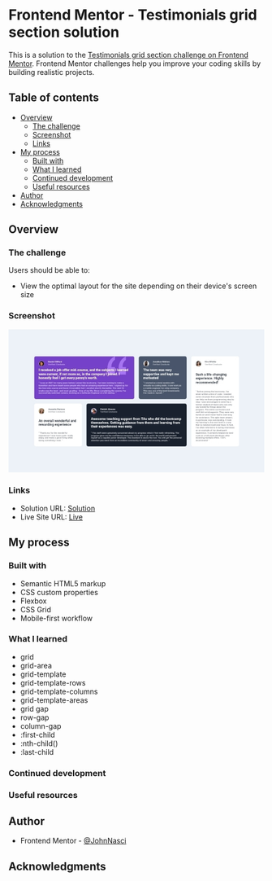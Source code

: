 # Frontend Mentor - Testimonials grid section solution

This is a solution to the [Testimonials grid section challenge on Frontend Mentor](https://www.frontendmentor.io/challenges/testimonials-grid-section-Nnw6J7Un7). Frontend Mentor challenges help you improve your coding skills by building realistic projects. 

## Table of contents

- [Overview](#overview)
  - [The challenge](#the-challenge)
  - [Screenshot](#screenshot)
  - [Links](#links)
- [My process](#my-process)
  - [Built with](#built-with)
  - [What I learned](#what-i-learned)
  - [Continued development](#continued-development)
  - [Useful resources](#useful-resources)
- [Author](#author)
- [Acknowledgments](#acknowledgments)

## Overview

### The challenge

Users should be able to:

- View the optimal layout for the site depending on their device's screen size

### Screenshot

![](./screenshot/desktop-screenshot.jpg)

### Links

- Solution URL: [Solution](https://github.com/JohnNasSilva/Testimonials-grid-section.git)
- Live Site URL: [Live](https://johnnassilva.github.io/Testimonials-grid-section/)

## My process

### Built with

- Semantic HTML5 markup
- CSS custom properties
- Flexbox
- CSS Grid
- Mobile-first workflow

### What I learned

- grid
- grid-area
- grid-template
- grid-template-rows
- grid-template-columns
- grid-template-areas
- grid gap
- row-gap
- column-gap
- :first-child
- :nth-child()
- :last-child

### Continued development

### Useful resources

## Author

- Frontend Mentor - [@JohnNasci](https://www.frontendmentor.io/profile/JohnNasci)

## Acknowledgments
